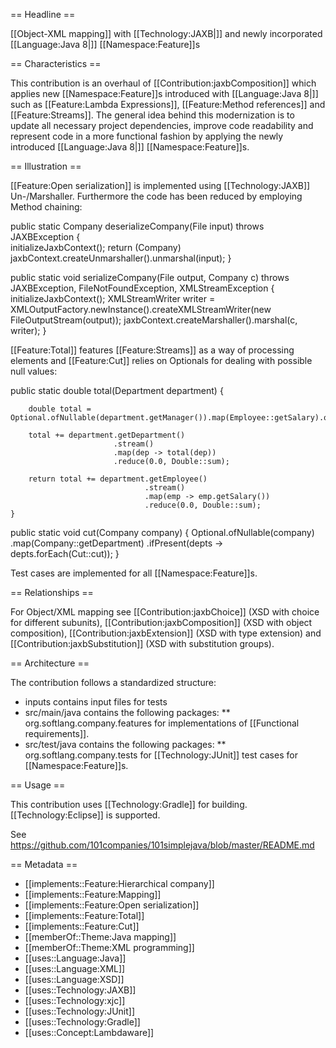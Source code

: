 == Headline ==

[[Object-XML mapping]] with [[Technology:JAXB|]] and newly incorporated [[Language:Java 8|]] [[Namespace:Feature]]s

== Characteristics ==

This contribution is an overhaul of [[Contribution:jaxbComposition]] which applies new [[Namespace:Feature]]s introduced with [[Language:Java 8|]] such as [[Feature:Lambda Expressions]], [[Feature:Method references]] and [[Feature:Streams]]. The general idea behind this modernization is to update all necessary project dependencies, improve code readability and represent code in a more functional fashion by applying the newly introduced [[Language:Java 8|]] [[Namespace:Feature]]s.

== Illustration ==

[[Feature:Open serialization]] is implemented using [[Technology:JAXB]] Un-/Marshaller. Furthermore the code has been reduced by employing Method chaining:

<fragment url="src/main/java/org/softlang/company/features/Serialization.java/class/Serialization/method/deserializeCompany"/>

 public static Company deserializeCompany(File input)
    throws JAXBException 
    {	
        initializeJaxbContext();
        return (Company) jaxbContext.createUnmarshaller().unmarshal(input);
    }

<fragment url="src/main/java/org/softlang/company/features/Serialization.java/class/Serialization/method/serializeCompany"/>


public static void serializeCompany(File output, Company c)
    throws     JAXBException,
            FileNotFoundException,
            XMLStreamException 
    {
    	initializeJaxbContext();
    	XMLStreamWriter writer = XMLOutputFactory.newInstance().createXMLStreamWriter(new FileOutputStream(output));
        jaxbContext.createMarshaller().marshal(c, writer); 
    }

[[Feature:Total]] features [[Feature:Streams]] as a way of processing elements and [[Feature:Cut]] relies on Optionals for dealing with possible null values:

<fragment url="src/main/java/org/softlang/company/features/Total.java/class/Total"/>

public static double total(Department department) {
		
		double total = Optional.ofNullable(department.getManager()).map(Employee::getSalary).orElse(0.0);
		
		total += department.getDepartment()
						   .stream()
						   .map(dep -> total(dep))
						   .reduce(0.0, Double::sum);
		
		return total += department.getEmployee()
								  .stream()
								  .map(emp -> emp.getSalary())
								  .reduce(0.0, Double::sum);
	}


<fragment url="src/main/java/org/softlang/company/features/Cut.java/class/Cut"/>

public static void cut(Company company) {
		Optional.ofNullable(company)
				.map(Company::getDepartment)
				.ifPresent(depts -> depts.forEach(Cut::cut));
	}

Test cases are implemented for all [[Namespace:Feature]]s.

== Relationships ==

For Object/XML mapping see [[Contribution:jaxbChoice]] (XSD with choice for different subunits), [[Contribution:jaxbComposition]] (XSD with object composition), [[Contribution:jaxbExtension]] (XSD with type extension) and [[Contribution:jaxbSubstitution]] (XSD with substitution groups).

== Architecture ==

The contribution follows a standardized structure:
* inputs contains input files for tests
* src/main/java contains the following packages:
** org.softlang.company.features for implementations of [[Functional requirements]].
* src/test/java contains the following packages:
** org.softlang.company.tests for [[Technology:JUnit]] test cases for [[Namespace:Feature]]s.

== Usage ==

This contribution uses [[Technology:Gradle]] for building. [[Technology:Eclipse]] is supported.

See https://github.com/101companies/101simplejava/blob/master/README.md

== Metadata ==

* [[implements::Feature:Hierarchical company]]
* [[implements::Feature:Mapping]]
* [[implements::Feature:Open serialization]]
* [[implements::Feature:Total]]
* [[implements::Feature:Cut]]
* [[memberOf::Theme:Java mapping]]
* [[memberOf::Theme:XML programming]]
* [[uses::Language:Java]]
* [[uses::Language:XML]]
* [[uses::Language:XSD]]
* [[uses::Technology:JAXB]]
* [[uses::Technology:xjc]]
* [[uses::Technology:JUnit]]
* [[uses::Technology:Gradle]]
* [[uses::Concept:Lambdaware]]


